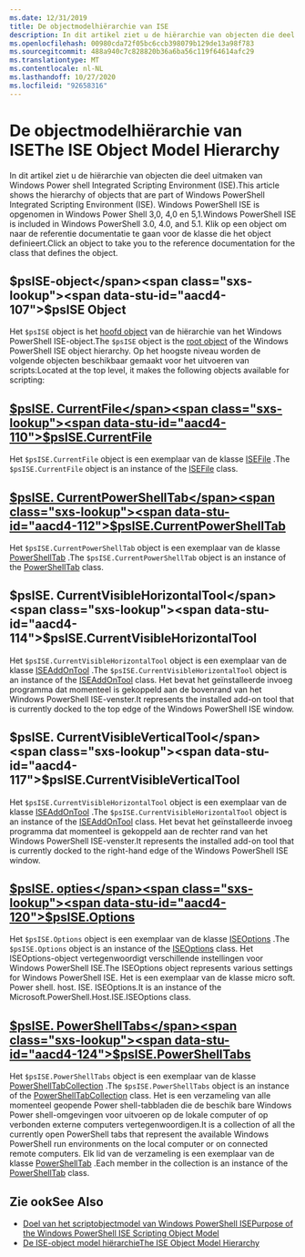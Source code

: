 ```yaml
---
ms.date: 12/31/2019
title: De objectmodelhiërarchie van ISE
description: In dit artikel ziet u de hiërarchie van objecten die deel uitmaken van Windows PowerShell ISE.
ms.openlocfilehash: 00980cda72f05bc6ccb398079b129de13a98f783
ms.sourcegitcommit: 488a940c7c828820b36a6ba56c119f64614afc29
ms.translationtype: MT
ms.contentlocale: nl-NL
ms.lasthandoff: 10/27/2020
ms.locfileid: "92658316"
---
```

# <a name="the-ise-object-model-hierarchy"></a><span data-ttu-id="aacd4-103">De objectmodelhiërarchie van ISE</span><span class="sxs-lookup"><span data-stu-id="aacd4-103">The ISE Object Model Hierarchy</span></span>

<span data-ttu-id="aacd4-104">In dit artikel ziet u de hiërarchie van objecten die deel uitmaken van Windows Power shell Integrated Scripting Environment (ISE).</span><span class="sxs-lookup"><span data-stu-id="aacd4-104">This article shows the hierarchy of objects that are part of Windows PowerShell Integrated Scripting Environment (ISE).</span></span> <span data-ttu-id="aacd4-105">Windows PowerShell ISE is opgenomen in Windows Power Shell 3,0, 4,0 en 5,1.</span><span class="sxs-lookup"><span data-stu-id="aacd4-105">Windows PowerShell ISE is included in Windows PowerShell 3.0, 4.0, and 5.1.</span></span> <span data-ttu-id="aacd4-106">Klik op een object om naar de referentie documentatie te gaan voor de klasse die het object definieert.</span><span class="sxs-lookup"><span data-stu-id="aacd4-106">Click an object to take you to the reference documentation for the class that defines the object.</span></span>

## <a name="psise-object"></a><span data-ttu-id="aacd4-107">$psISE-object</span><span class="sxs-lookup"><span data-stu-id="aacd4-107">$psISE Object</span></span>

<span data-ttu-id="aacd4-108">Het `$psISE` object is het [hoofd object](The-ObjectModelRoot-Object.md) van de hiërarchie van het Windows PowerShell ISE-object.</span><span class="sxs-lookup"><span data-stu-id="aacd4-108">The `$psISE` object is the [root object](The-ObjectModelRoot-Object.md) of the Windows PowerShell ISE object hierarchy.</span></span> <span data-ttu-id="aacd4-109">Op het hoogste niveau worden de volgende objecten beschikbaar gemaakt voor het uitvoeren van scripts:</span><span class="sxs-lookup"><span data-stu-id="aacd4-109">Located at the top level, it makes the following objects available for scripting:</span></span>

## <a name="psisecurrentfile"></a>[<span data-ttu-id="aacd4-110">$psISE. CurrentFile</span><span class="sxs-lookup"><span data-stu-id="aacd4-110">$psISE.CurrentFile</span></span>](The-ISEFile-Object.md)

<span data-ttu-id="aacd4-111">Het `$psISE.CurrentFile` object is een exemplaar van de klasse [ISEFile](The-ISEFile-Object.md) .</span><span class="sxs-lookup"><span data-stu-id="aacd4-111">The `$psISE.CurrentFile` object is an instance of the [ISEFile](The-ISEFile-Object.md) class.</span></span>

## <a name="psisecurrentpowershelltab"></a>[<span data-ttu-id="aacd4-112">$psISE. CurrentPowerShellTab</span><span class="sxs-lookup"><span data-stu-id="aacd4-112">$psISE.CurrentPowerShellTab</span></span>](The-PowerShellTab-Object.md)

<span data-ttu-id="aacd4-113">Het `$psISE.CurrentPowerShellTab` object is een exemplaar van de klasse [PowerShellTab](The-PowerShellTab-Object.md) .</span><span class="sxs-lookup"><span data-stu-id="aacd4-113">The `$psISE.CurrentPowerShellTab` object is an instance of the [PowerShellTab](The-PowerShellTab-Object.md) class.</span></span>

## <a name="psisecurrentvisiblehorizontaltool"></a><span data-ttu-id="aacd4-114">$psISE. CurrentVisibleHorizontalTool</span><span class="sxs-lookup"><span data-stu-id="aacd4-114">$psISE.CurrentVisibleHorizontalTool</span></span>

<span data-ttu-id="aacd4-115">Het `$psISE.CurrentVisibleHorizontalTool` object is een exemplaar van de klasse [ISEAddOnTool](The-ISEAddOnTool-Object.md) .</span><span class="sxs-lookup"><span data-stu-id="aacd4-115">The `$psISE.CurrentVisibleHorizontalTool` object is an instance of the [ISEAddOnTool](The-ISEAddOnTool-Object.md) class.</span></span> <span data-ttu-id="aacd4-116">Het bevat het geïnstalleerde invoeg programma dat momenteel is gekoppeld aan de bovenrand van het Windows PowerShell ISE-venster.</span><span class="sxs-lookup"><span data-stu-id="aacd4-116">It represents the installed add-on tool that is currently docked to the top edge of the Windows PowerShell ISE window.</span></span>

## <a name="psisecurrentvisibleverticaltool"></a><span data-ttu-id="aacd4-117">$psISE. CurrentVisibleVerticalTool</span><span class="sxs-lookup"><span data-stu-id="aacd4-117">$psISE.CurrentVisibleVerticalTool</span></span>

<span data-ttu-id="aacd4-118">Het `$psISE.CurrentVisibleHorizontalTool` object is een exemplaar van de klasse [ISEAddOnTool](The-ISEAddOnTool-Object.md) .</span><span class="sxs-lookup"><span data-stu-id="aacd4-118">The `$psISE.CurrentVisibleHorizontalTool` object is an instance of the [ISEAddOnTool](The-ISEAddOnTool-Object.md) class.</span></span> <span data-ttu-id="aacd4-119">Het bevat het geïnstalleerde invoeg programma dat momenteel is gekoppeld aan de rechter rand van het Windows PowerShell ISE-venster.</span><span class="sxs-lookup"><span data-stu-id="aacd4-119">It represents the installed add-on tool that is currently docked to the right-hand edge of the Windows PowerShell ISE window.</span></span>

## <a name="psiseoptions"></a>[<span data-ttu-id="aacd4-120">$psISE. opties</span><span class="sxs-lookup"><span data-stu-id="aacd4-120">$psISE.Options</span></span>](The-ISEOptions-Object.md)

<span data-ttu-id="aacd4-121">Het `$psISE.Options` object is een exemplaar van de klasse [ISEOptions](The-ISEOptions-Object.md) .</span><span class="sxs-lookup"><span data-stu-id="aacd4-121">The `$psISE.Options` object is an instance of the [ISEOptions](The-ISEOptions-Object.md) class.</span></span> <span data-ttu-id="aacd4-122">Het ISEOptions-object vertegenwoordigt verschillende instellingen voor Windows PowerShell ISE.</span><span class="sxs-lookup"><span data-stu-id="aacd4-122">The ISEOptions object represents various settings for Windows PowerShell ISE.</span></span> <span data-ttu-id="aacd4-123">Het is een exemplaar van de klasse micro soft. Power shell. host. ISE. ISEOptions.</span><span class="sxs-lookup"><span data-stu-id="aacd4-123">It is an instance of the Microsoft.PowerShell.Host.ISE.ISEOptions class.</span></span>

## <a name="psisepowershelltabs"></a>[<span data-ttu-id="aacd4-124">$psISE. PowerShellTabs</span><span class="sxs-lookup"><span data-stu-id="aacd4-124">$psISE.PowerShellTabs</span></span>](The-PowerShellTabCollection-Object.md)

<span data-ttu-id="aacd4-125">Het `$psISE.PowerShellTabs` object is een exemplaar van de klasse [PowerShellTabCollection](The-PowerShellTabCollection-Object.md) .</span><span class="sxs-lookup"><span data-stu-id="aacd4-125">The `$psISE.PowerShellTabs` object is an instance of the [PowerShellTabCollection](The-PowerShellTabCollection-Object.md) class.</span></span> <span data-ttu-id="aacd4-126">Het is een verzameling van alle momenteel geopende Power shell-tabbladen die de beschik bare Windows Power shell-omgevingen voor uitvoeren op de lokale computer of op verbonden externe computers vertegenwoordigen.</span><span class="sxs-lookup"><span data-stu-id="aacd4-126">It is a collection of all the currently open PowerShell tabs that represent the available Windows PowerShell run environments on the local computer or on connected remote computers.</span></span> <span data-ttu-id="aacd4-127">Elk lid van de verzameling is een exemplaar van de klasse [PowerShellTab](The-PowerShellTab-Object.md) .</span><span class="sxs-lookup"><span data-stu-id="aacd4-127">Each member in the collection is an instance of the [PowerShellTab](The-PowerShellTab-Object.md) class.</span></span>

## <a name="see-also"></a><span data-ttu-id="aacd4-128">Zie ook</span><span class="sxs-lookup"><span data-stu-id="aacd4-128">See Also</span></span>

- [<span data-ttu-id="aacd4-129">Doel van het scriptobjectmodel van Windows PowerShell ISE</span><span class="sxs-lookup"><span data-stu-id="aacd4-129">Purpose of the Windows PowerShell ISE Scripting Object Model</span></span>](Purpose-of-the-Windows-PowerShell-ISE-Scripting-Object-Model.md)
- [<span data-ttu-id="aacd4-130">De ISE-object model hiërarchie</span><span class="sxs-lookup"><span data-stu-id="aacd4-130">The ISE Object Model Hierarchy</span></span>](The-ISE-Object-Model-Hierarchy.md)
